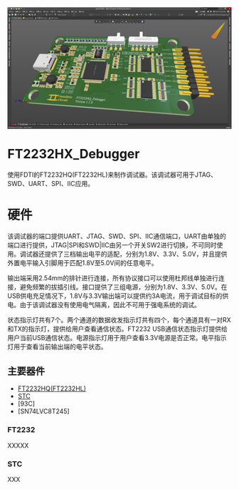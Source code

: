 <img alt="PCB" width="1080" align="top" src="https://github.com/YGDL/FT2232_Debugger/blob/main/photo/FT2232_Debugger.png">

# FT2232HX_Debugger

使用FDTI的FT2232HQ(FT2232HL)来制作调试器。该调试器可用于JTAG、SWD、UART、SPI、IIC应用。

# 硬件

该调试器的端口提供UART、JTAG、SWD、SPI、IIC通信端口，UART由单独的端口进行提供，JTAG|SPI和SWD|IIC由另一个开关SW2进行切换，不可同时使用。调试器还提供了三档输出电平的适配，分别为1.8V、3.3V、5.0V，并且提供外置电平输入引脚用于匹配1.8V至5.0V间的任意电平。

输出端采用2.54mm的排针进行连接，所有协议接口可以使用杜邦线单独进行连接，避免频繁的拔插引线。接口提供了三组电源，分别为1.8V、3.3V、5.0V。在USB供电充足情况下，1.8V与3.3V输出端可以提供约3A电流，用于调试目标的供电。由于该调试器没有使用电气隔离，因此不可用于强电系统的调试。

状态指示灯共有7个。两个通道的数据收发指示灯共有四个，每个通道具有一对RX和TX的指示灯，提供给用户查看通信状态。FT2232 USB通信状态指示灯提供给用户当前USB通信状态。电源指示灯用于用户查看3.3V电源是否正常。电平指示灯用于查看当前输出端的电平状态。

## 主要器件
- [FT2232HQ(FT2232HL)](###FT2232)
- [STC](###STC)
- [93C]
- [SN74LVC8T245]


### FT2232

XXXXX

### STC

XXX
